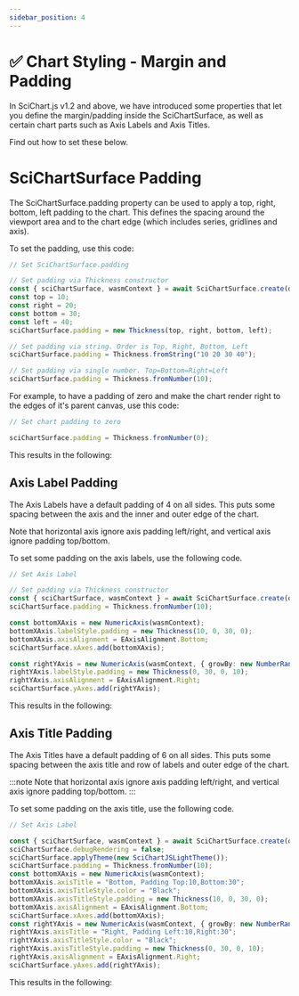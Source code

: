 ```yaml
---
sidebar_position: 4
---
```


# ✅ Chart Styling - Margin and Padding

In SciChart.js v1.2 and above, we have introduced some properties that let you define the margin/padding inside the SciChartSurface, as well as certain chart parts such as Axis Labels and Axis Titles.

Find out how to set these below.

SciChartSurface Padding
=======================

The SciChartSurface.padding property can be used to apply a top, right, bottom, left padding to the chart. This defines the spacing around the viewport area and to the chart edge (which includes series, gridlines and axis).

<CenteredImageWrapper
    src="/images/SciChartSurface_Padding.png"
/>

To set the padding, use this code:

```ts
// Set SciChartSurface.padding

// Set padding via Thickness constructor
const { sciChartSurface, wasmContext } = await SciChartSurface.create(divElementId);
const top = 10;
const right = 20;
const bottom = 30;
const left = 40;
sciChartSurface.padding = new Thickness(top, right, bottom, left);

// Set padding via string. Order is Top, Right, Bottom, Left
sciChartSurface.padding = Thickness.fromString("10 20 30 40");

// Set padding via single number. Top=Bottom=Right=Left
sciChartSurface.padding = Thickness.fromNumber(10);
```

For example, to have a padding of zero and make the chart render right to the edges of it's parent canvas, use this code:

```ts
// Set chart padding to zero

sciChartSurface.padding = Thickness.fromNumber(0);
```

This results in the following:

<CenteredImageWrapper
    src="/images/SciChartSurface_Padding_Zero.png"
/>

Axis Label Padding
------------------

The Axis Labels have a default padding of 4 on all sides. This puts some spacing between the axis and the inner and outer edge of the chart.

Note that horizontal axis ignore axis padding left/right, and vertical axis ignore padding top/bottom.

To set some padding on the axis labels, use the following code.

```ts
// Set Axis Label

// Set padding via Thickness constructor
const { sciChartSurface, wasmContext } = await SciChartSurface.create(divElementId);
sciChartSurface.padding = Thickness.fromNumber(10);

const bottomXAxis = new NumericAxis(wasmContext);
bottomXAxis.labelStyle.padding = new Thickness(10, 0, 30, 0);
bottomXAxis.axisAlignment = EAxisAlignment.Bottom;
sciChartSurface.xAxes.add(bottomXAxis);

const rightYAxis = new NumericAxis(wasmContext, { growBy: new NumberRange(0.05, 0.05) });
rightYAxis.labelStyle.padding = new Thickness(0, 30, 0, 10);
rightYAxis.axisAlignment = EAxisAlignment.Right;
sciChartSurface.yAxes.add(rightYAxis);
```

This results in the following:

<CenteredImageWrapper
    src="/images/Axis_LabelPadding.png"
/>

Axis Title Padding
------------------

The Axis Titles have a default padding of 6 on all sides. This puts some spacing between the axis title and row of labels and outer edge of the chart.

:::note
Note that horizontal axis ignore axis padding left/right, and vertical axis ignore padding top/bottom.
:::

To set some padding on the axis title, use the following code.

```ts
// Set Axis Label

const { sciChartSurface, wasmContext } = await SciChartSurface.create(divElementId);
sciChartSurface.debugRendering = false;
sciChartSurface.applyTheme(new SciChartJSLightTheme());
sciChartSurface.padding = Thickness.fromNumber(10);
const bottomXAxis = new NumericAxis(wasmContext);
bottomXAxis.axisTitle = "Bottom, Padding Top:10,Bottom:30";
bottomXAxis.axisTitleStyle.color = "Black";
bottomXAxis.axisTitleStyle.padding = new Thickness(10, 0, 30, 0);
bottomXAxis.axisAlignment = EAxisAlignment.Bottom;
sciChartSurface.xAxes.add(bottomXAxis);
const rightYAxis = new NumericAxis(wasmContext, { growBy: new NumberRange(0.05, 0.05) });
rightYAxis.axisTitle = "Right, Padding Left:10,Right:30";
rightYAxis.axisTitleStyle.color = "Black";
rightYAxis.axisTitleStyle.padding = new Thickness(0, 30, 0, 10);
rightYAxis.axisAlignment = EAxisAlignment.Right;
sciChartSurface.yAxes.add(rightYAxis);
```

This results in the following:

<CenteredImageWrapper
    src="/images/Axis_AxisTitlePadding.png"
/>